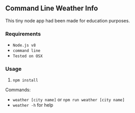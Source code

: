 ## Command Line Weather Info

This tiny node app had been made for education purposes.

### Requirements
- `Node.js v8`
- `command line`
- `Tested on OSX`

### Usage
1. `npm install`

Commands:
- `weather [city name]` or `npm run weather [city name]`
- `weather -h` for help
